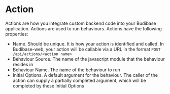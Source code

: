 # Action

Actions are how you integrate custom backend code into your Budibase application. Actions are used to run behaviours. Actions have the following properties:

* Name. Should be unique. It is how your action is identified and called. In Budibase-web, your action will be callable via a URL in the format `POST /api/actions/<action name>` 
* Behaviour Source. The name of the javascript module that the behaviour resides in
* Behaviour Name. The name of the behaviour to run
* Initial Options. A default argument for the behaviour. The caller of the action can supply a partially completed argument, which will be completed by these Initial Options

